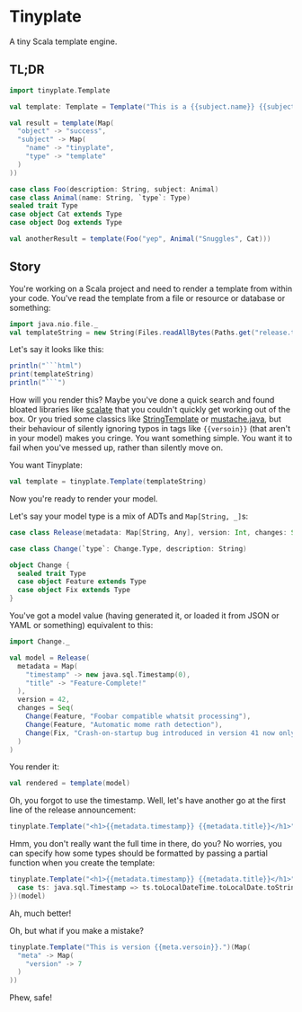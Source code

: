 Tinyplate
=========

A tiny Scala template engine.

TL;DR
-----

```scala mdoc
import tinyplate.Template

val template: Template = Template("This is a {{subject.name}} {{subject.type}}")

val result = template(Map(
  "object" -> "success",
  "subject" -> Map(
    "name" -> "tinyplate",
    "type" -> "template"
  )
))

case class Foo(description: String, subject: Animal)
case class Animal(name: String, `type`: Type)
sealed trait Type
case object Cat extends Type
case object Dog extends Type

val anotherResult = template(Foo("yep", Animal("Snuggles", Cat)))
```

Story
-----

You're working on a Scala project and need to render a template from within your code. You've read the template from a file or resource or database or something: 

```scala mdoc:reset:silent
import java.nio.file._
val templateString = new String(Files.readAllBytes(Paths.get("release.template.html")))
```
 
Let's say it looks like this:

```scala mdoc:passthrough
println("```html")
print(templateString)
println("```")
```

How will you render this? Maybe you've done a quick search and found bloated libraries like [scalate](https://github.com/scalate/scalate) that you couldn't quickly get working out of the box. Or you tried some classics like [StringTemplate](https://www.stringtemplate.org/) or [mustache.java](https://github.com/spullara/mustache.java), but their behaviour of silently ignoring typos in tags like `{{versoin}}` (that aren't in your model) makes you cringe. You want something simple. You want it to fail when you've messed up, rather than silently move on.

You want Tinyplate:

```scala mdoc:silent
val template = tinyplate.Template(templateString)
```

Now you're ready to render your model.

Let's say your model type is a mix of ADTs and `Map[String, _]`s:

```scala mdoc
case class Release(metadata: Map[String, Any], version: Int, changes: Seq[Change])

case class Change(`type`: Change.Type, description: String)

object Change {
  sealed trait Type
  case object Feature extends Type
  case object Fix extends Type
}
```

You've got a model value (having generated it, or loaded it from JSON or YAML or something) equivalent to this:

```scala mdoc
import Change._

val model = Release(
  metadata = Map(
    "timestamp" -> new java.sql.Timestamp(0),
    "title" -> "Feature-Complete!"
  ),
  version = 42,
  changes = Seq(
    Change(Feature, "Foobar compatible whatsit processing"),
    Change(Feature, "Automatic mome rath detection"),
    Change(Fix, "Crash-on-startup bug introduced in version 41 now only happens on blue moons")
  )
)
```

You render it:

```scala mdoc
val rendered = template(model)
```

Oh, you forgot to use the timestamp. Well, let's have another go at the first line of the release announcement:

```scala mdoc
tinyplate.Template("<h1>{{metadata.timestamp}} {{metadata.title}}</h1>")(model)
```

Hmm, you don't really want the full time in there, do you? No worries, you can specify how some types should be formatted by passing a partial function when you create the template:

```scala mdoc
tinyplate.Template("<h1>{{metadata.timestamp}} {{metadata.title}}</h1>", {
  case ts: java.sql.Timestamp => ts.toLocalDateTime.toLocalDate.toString
})(model)
```

Ah, much better!

Oh, but what if you make a mistake?

```scala mdoc:crash
tinyplate.Template("This is version {{meta.versoin}}.")(Map(
  "meta" -> Map(
    "version" -> 7
  )
))
```

Phew, safe!
